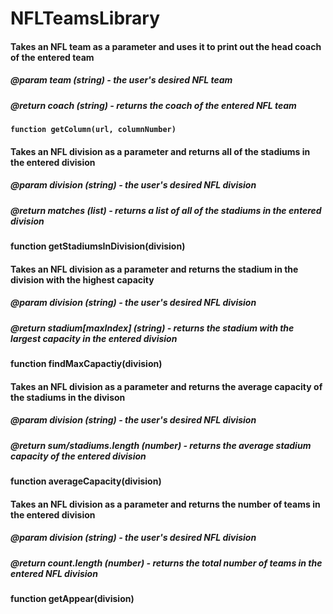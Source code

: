 # NFLTeamsLibrary
#### Takes an NFL team as a parameter and uses it to print out the head coach of the entered team
##### @param team (string) - the user's desired NFL team
##### @return coach (string) - returns the coach of the entered NFL team
**`function getColumn(url, columnNumber)`**

#### Takes an NFL division as a parameter and returns all of the stadiums in the entered division
##### @param division (string) - the user's desired NFL division
##### @return matches (list) - returns a list of all of the stadiums in the entered division
**function getStadiumsInDivision(division)**

#### Takes an NFL division as a parameter and returns the stadium in the division with the highest capacity
##### @param division (string) - the user's desired NFL division
##### @return stadium[maxIndex] (string) - returns the stadium with the largest capacity in the entered division
**function findMaxCapactiy(division)**

#### Takes an NFL division as a parameter and returns the average capacity of the stadiums in the divison
##### @param division (string) - the user's desired NFL division
##### @return sum/stadiums.length (number) - returns the average stadium capacity of the entered division
**function averageCapacity(division)**

#### Takes an NFL division as a parameter and returns the number of teams in the entered division
##### @param division (string) - the user's desired NFL division
##### @return count.length (number) - returns the total number of teams in the entered NFL division
**function getAppear(division)**
